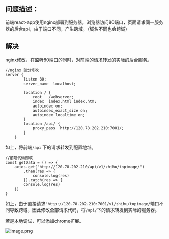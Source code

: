 ## 问题描述：
前端react-app使用nginx部署到服务器，浏览器访问80端口，页面请求同一服务器的后台api，由于端口不同，产生跨域。（域名不同也会跨域）

## 解决
nginx修改，在监听80端口的同时，对前端的请求转发的实际的后台服务。

```
//nginx 部分修改
server {
        listen 80;
        server_name  localhost;
        
        location / {
            root   /webserver;
            index  index.html index.htm;
            autoindex on;
            autoindex_exact_size on;
            autoindex_localtime on;
        }
        location /api/ {
            proxy_pass  http://120.78.202.210:7001/;
        }
    }
```
如上，将前端`/api` 下的请求转发到配置地址。

```
//前端代码修改
const getData = () => {
    axios.get("http://120.78.202.210/api/v1/zhihu/topimage/")
        .then(res => {
            console.log(res)
        }).catch(res => {
        console.log(res)
    })
}
```
如上，由于直接请求`"http://120.78.202.210:7001/v1/zhihu/topimage/`端口不同导致跨域，因此修改全部请求代码，将`/api/`下的请求转发到实际的服务器。


若是本地调试，可以添加chrome扩展。

![image.png](http://upload-images.jianshu.io/upload_images/1794675-52fe301f9fd91704.png?imageMogr2/auto-orient/strip%7CimageView2/2/w/1240)

